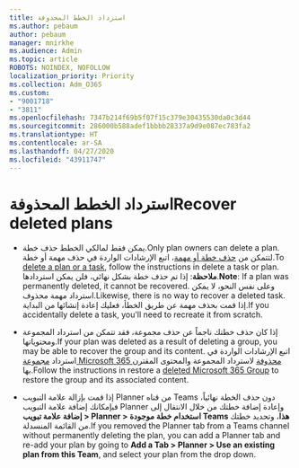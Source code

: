 ```yaml
---
title: استرداد الخطط المحذوفة
ms.author: pebaum
author: pebaum
manager: mnirkhe
ms.audience: Admin
ms.topic: article
ROBOTS: NOINDEX, NOFOLLOW
localization_priority: Priority
ms.collection: Adm_O365
ms.custom:
- "9001718"
- "3811"
ms.openlocfilehash: 7347b214f69b5f07f15c379e30435530da0c3d44
ms.sourcegitcommit: 286000b588adef1bbbb28337a9d9e087ec783fa2
ms.translationtype: HT
ms.contentlocale: ar-SA
ms.lasthandoff: 04/27/2020
ms.locfileid: "43911747"
---
```

# <a name="recover-deleted-plans"></a><span data-ttu-id="a5928-102">استرداد الخطط المحذوفة</span><span class="sxs-lookup"><span data-stu-id="a5928-102">Recover deleted plans</span></span>

- <span data-ttu-id="a5928-103">يمكن فقط لمالكي الخطط حذف خطة.</span><span class="sxs-lookup"><span data-stu-id="a5928-103">Only plan owners can delete a plan.</span></span> <span data-ttu-id="a5928-104">لتتمكن من [حذف خطة أو مهمة](https://support.microsoft.com/ar-SA/office/delete-a-task-or-plan-39e10e78-13f0-446d-94cd-9e562648497a.)، اتبع الإرشادات الواردة في حذف مهمة أو خطة.</span><span class="sxs-lookup"><span data-stu-id="a5928-104">To [delete a plan or a task](https://support.microsoft.com/ar-SA/office/delete-a-task-or-plan-39e10e78-13f0-446d-94cd-9e562648497a.), follow the instructions in delete a task or plan.</span></span>  <span data-ttu-id="a5928-105">**ملاحظة**: إذا تم حذف خطة بشكل نهائي، فلن يمكن استردادها.</span><span class="sxs-lookup"><span data-stu-id="a5928-105">**Note**: If a plan was permanently deleted, it cannot be recovered.</span></span> <span data-ttu-id="a5928-106">وعلى نفس النحو، لا يمكن استرداد مهمة محذوف.</span><span class="sxs-lookup"><span data-stu-id="a5928-106">Likewise, there is no way to recover a deleted task.</span></span> <span data-ttu-id="a5928-107">إذا قمت بحذف مهمة عن طريق الخطأ، فعليك إعادة إنشائها من البداية.</span><span class="sxs-lookup"><span data-stu-id="a5928-107">If you accidentally delete a task, you'll need to recreate it from scratch.</span></span>

- <span data-ttu-id="a5928-108">إذا كان حذف خطتك ناجماً عن حذف مجموعة، فقد تتمكن من استرداد المجموعة ومحتوياتها.</span><span class="sxs-lookup"><span data-stu-id="a5928-108">If your plan was deleted as a result of deleting a group, you may be able to recover the group and its content.</span></span> <span data-ttu-id="a5928-109">اتبع الإرشادات الواردة في استرداد [مجموعة Microsoft 365 محذوفة](https://docs.microsoft.com/microsoft-365/admin/create-groups/restore-deleted-group?view=o365-worldwide) لاسترداد المجموعة والمحتوى المقترن بها.</span><span class="sxs-lookup"><span data-stu-id="a5928-109">Follow the instructions in restore a [deleted Microsoft 365 Group](https://docs.microsoft.com/microsoft-365/admin/create-groups/restore-deleted-group?view=o365-worldwide) to restore the group and its associated content.</span></span>

- <span data-ttu-id="a5928-110">إذا قمت بإزالة علامة التبويب Planner من قناه Teams دون حذف الخطة نهائياً، فبإمكانك إضافة علامة التبويب Planner وإعادة إضافة خطتك من خلال الانتقال إلى **إضافة علامة تبويب > Planner > استخدام خطة موجودة Teams هذا**، وتحديد خطتك من القائمة المنسدلة.</span><span class="sxs-lookup"><span data-stu-id="a5928-110">If you removed the Planner tab from a Teams channel without permanently deleting the plan, you can add a Planner tab and re-add your plan by going to **Add a Tab > Planner > Use an existing plan from this Team**, and select your plan from the drop down.</span></span>
